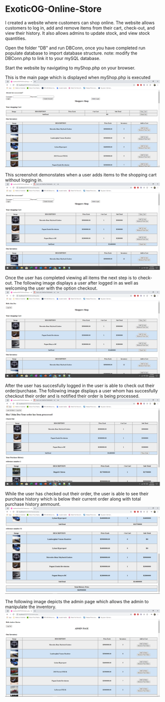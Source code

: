 # ExoticOG-Online-Store
I created a website where customers can shop online. The website allows customers to log in, add and remove items from their cart, check-out, and view their history. It also allows admins to update stock, and view stock quantities.

Open the folder "DB" and run DBConn, once you have completed run populate database to import database structure.
note: modify the DBConn.php to link it to your mySQL database.
 
Start the website by navigating to myShop.php on your browser.

This is the main page which is displayed when myShop.php is executed
![Online Store](Screenshots/store.png)

This screenshot demonstates when a user adds items to the shopping cart without logging in.
![Shopping cart before user logged in](Screenshots/shopping%20cart.png)

Once the user has completed viewing all items the next step is to check-out. 
The following image displays a user after logged in as well as welcoming the user with the option checkout.
![shopping cart after user is logged in](Screenshots/checkout.png)

After the user has succesfully logged in the user is able to check out their order/purchase.
The following image displays a user whom has succesfully checkout their order and is notified their order is being processed.
![The Order is being processed](Screenshots/checkout_complete.png)

While the user has checked out their order, the user is able to see their purchase history which is below their current order along with total purchase history ammount.
![The Order is being processed](Screenshots/purchase%20history.png)

The following image depicts the admin page which allows the admin to manipulate the inventory.
![Admin Page](Screenshots/admin_store.png)
